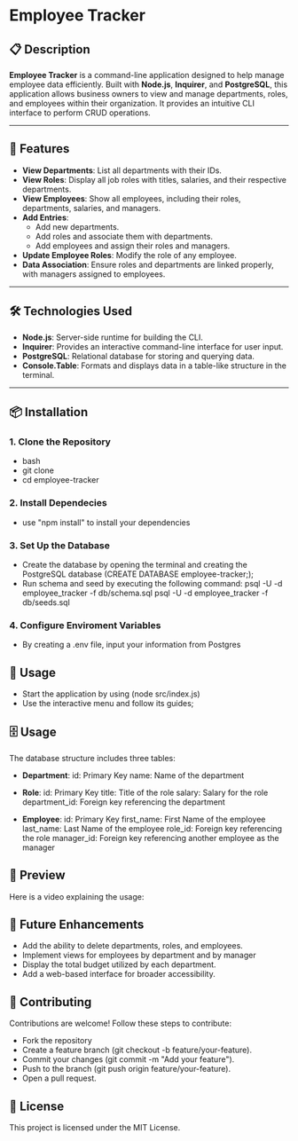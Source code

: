 # Employee Tracker

## 📋 Description

**Employee Tracker** is a command-line application designed to help manage employee data efficiently. Built with **Node.js**, **Inquirer**, and **PostgreSQL**, this application allows business owners to view and manage departments, roles, and employees within their organization. It provides an intuitive CLI interface to perform CRUD operations.

---

## 🎯 Features

- **View Departments**: List all departments with their IDs.
- **View Roles**: Display all job roles with titles, salaries, and their respective departments.
- **View Employees**: Show all employees, including their roles, departments, salaries, and managers.
- **Add Entries**:
  - Add new departments.
  - Add roles and associate them with departments.
  - Add employees and assign their roles and managers.
- **Update Employee Roles**: Modify the role of any employee.
- **Data Association**: Ensure roles and departments are linked properly, with managers assigned to employees.

---

## 🛠️ Technologies Used

- **Node.js**: Server-side runtime for building the CLI.
- **Inquirer**: Provides an interactive command-line interface for user input.
- **PostgreSQL**: Relational database for storing and querying data.
- **Console.Table**: Formats and displays data in a table-like structure in the terminal.

---

## 📦 Installation

### 1. Clone the Repository
- bash
- git clone <repository-url>
- cd employee-tracker

### 2. Install Dependecies
- use "npm install" to install your dependencies

### 3. Set Up the Database
- Create the database by opening the terminal and creating the PostgreSQL database (CREATE DATABASE employee-tracker;);
- Run schema and seed by executing the following command: 
    psql -U <your-username> -d employee_tracker -f db/schema.sql
    psql -U <your-username> -d employee_tracker -f db/seeds.sql

### 4. Configure Enviroment Variables
- By creating a .env file, input your information from Postgres

## 🚀 Usage
- Start the application by using (node src/index.js)
- Use the interactive menu and follow its guides;

## 🗄️ Usage
The database structure includes three tables:

- **Department**: 
    id: Primary Key
    name: Name of the department

- **Role**: 
    id: Primary Key
    title: Title of the role
    salary: Salary for the role
    department_id: Foreign key referencing the department

- **Employee**: 
    id: Primary Key
    first_name: First Name of the employee
    last_name: Last Name of the employee
    role_id: Foreign key referencing the role
    manager_id: Foreign key referencing another employee as the manager

## 📸 Preview

Here is a video explaining the usage: 

## 🚧 Future Enhancements
- Add the ability to delete departments, roles, and employees.
- Implement views for employees by department and by manager
- Display the total budget utilized by each department.
- Add a web-based interface for broader accessibility.

## 🤝 Contributing
Contributions are welcome! Follow these steps to contribute:
- Fork the repository
- Create a feature branch (git checkout -b feature/your-feature).
- Commit your changes (git commit -m "Add your feature").
- Push to the branch (git push origin feature/your-feature).
- Open a pull request.

## 📜 License
This project is licensed under the MIT License.
